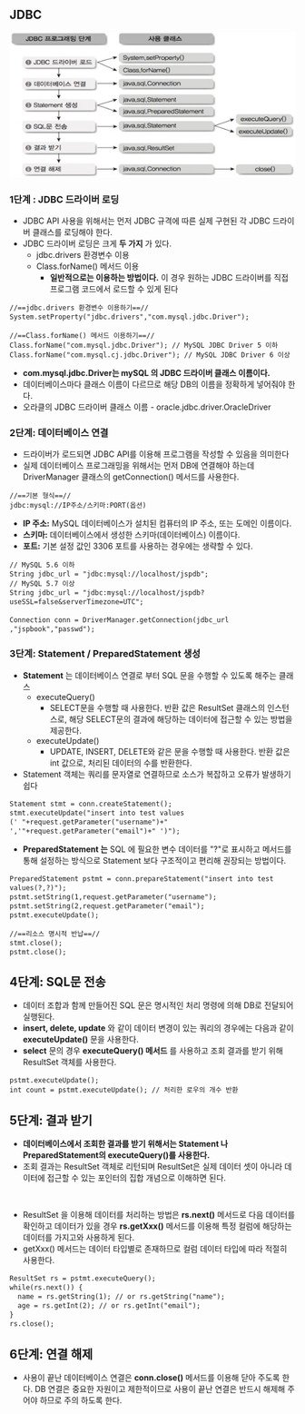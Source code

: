 ## JDBC
![web_jdbc](/images/Web/web_jdbc.JPG)

### 1단계 : JDBC 드라이버 로딩
* JDBC API 사용을 위해서는 먼저 JDBC 규격에 따른 실제 구현된 각 JDBC 드라이버 클래스를 로딩해야 한다.
* JDBC 드라이버 로딩은 크게 __두 가지__ 가 있다.
  + jdbc.drivers 환경변수 이용
  + Class.forName() 메서드 이용
    - __일반적으로는 이용하는 방법이다.__ 이 경우 원하는 JDBC 드라이버를 직접 프로그램 코드에서 로드할 수 있게 된다

```
//==jdbc.drivers 환경변수 이용하기==//
System.setProperty("jdbc.drivers","com.mysql.jdbc.Driver");

//==Class.forName() 메서드 이용하기==//
Class.forName("com.mysql.jdbc.Driver"); // MySQL JDBC Driver 5 이하
Class.forName("com.mysql.cj.jdbc.Driver"); // MySQL JDBC Driver 6 이상
```

* __com.mysql.jdbc.Driver는 mySQL 의 JDBC 드라이버 클래스 이름이다.__
* 데이터베이스마다 클래스 이름이 다르므로 해당 DB의 이름을 정확하게 넣어줘야 한다.
* 오라클의 JDBC 드라이버 클래스 이름 - oracle.jdbc.driver.OracleDriver

### 2단계: 데이터베이스 연결
* 드라이버가 로드되면 JDBC API를 이용해 프로그램을 작성할 수 있음을 의미한다
* 실제 데이터베이스 프로그래밍을 위해서는 먼저 DB에 연결해야 하는데 DriverManager 클래스의 getConnection() 메서드를 사용한다.

```
//==기본 형식==//
jdbc:mysql://IP주소/스키마:PORT(옵션)
```

* __IP 주소:__  MySQL 데이터베이스가 설치된 컴퓨터의 IP 주소, 또는 도메인 이름이다.
* __스키마:__ 데이터베이스에서 생성한 스키마(데이터베이스) 이름이다.
* __포트:__ 기본 설정 값인 3306 포트를 사용하는 경우에는 생략할 수 있다.

```
// MySQL 5.6 이하
String jdbc_url = "jdbc:mysql://localhost/jspdb";
// MySQL 5.7 이상
String jdbc_url = "jdbc:mysql://localhost/jspdb?useSSL=false&serverTimezone=UTC";

Connection conn = DriverManager.getConnection(jdbc_url ,"jspbook","passwd");
```

### 3단계: Statement / PreparedStatement 생성
* __Statement__ 는 데이터베이스 연결로 부터 SQL 문을 수행할 수 있도록 해주는 클래스
  + executeQuery()
    - SELECT문을 수행할 때 사용한다. 반환 값은 ResultSet 클래스의 인스턴스로, 해당 SELECT문의 결과에 해당하는 데이터에 접근할 수 있는 방법을 제공한다.
  + executeUpdate()
    - UPDATE, INSERT, DELETE와 같은 문을 수행할 때 사용한다. 반환 값은 int 값으로, 처리된 데이터의 수를 반환한다. 
* Statement 객체는 쿼리를 문자열로 연결하므로 소스가 복잡하고 오류가 발생하기 쉽다

```
Statement stmt = conn.createStatement();
stmt.executeUpdate("insert into test values
(' "+request.getParameter("username")+" ','"+request.getParameter("email")+" ')");
```

* __PreparedStatement 는__ SQL 에 필요한 변수 데이터를 "?"로 표시하고 메서드를 통해 설정하는 방식으로 Statement 보다 구조적이고 편리해 권장되는 방법이다.

```
PreparedStatement pstmt = conn.prepareStatement("insert into test values(?,?)");
pstmt.setString(1,request.getParameter("username");
pstmt.setString(2,request.getParameter("email");
pstmt.executeUpdate();

//==리소스 명시적 반납==//
stmt.close();
pstmt.close();
```

## 4단계: SQL문 전송
* 데이터 조합과 함께 만들어진 SQL 문은 명시적인 처리 명령에 의해 DB로 전달되어 실행된다.
* __insert, delete, update__ 와 같이 데이터 변경이 있는 쿼리의 경우에는 다음과 같이 __executeUpdate()__ 문을 사용한다.
* __select__ 문의 경우 __executeQuery() 메서드__ 를 사용하고 조회 결과를 받기 위해
ResultSet 객체를 사용한다.

```
pstmt.executeUpdate();
int count = pstmt.executeUpdate(); // 처리한 로우의 개수 반환
```

## 5단계: 결과 받기
* __데이터베이스에서 조회한 결과를 받기 위해서는 Statement 나 PreparedStatement의 executeQuery()를 사용한다.__
* 조회 결과는 ResultSet 객체로 리턴되며 ResultSet은 실제 데이터 셋이 아니라 데이터에 접근할 수 있는 포인터의 집합 개념으로 이해하면 된다.

<br />

* ResultSet 을 이용해 데이터를 처리하는 방법은 __rs.next()__ 메서드로 다음 데이터를 확인하고 데이터가 있을 경우 __rs.getXxx()__ 메서드를 이용해 특정 컬럼에 해당하는 데이터를 가지고와 사용하게 된다.
* getXxx() 메서드는 데이터 타입별로 존재하므로 컬럼 데이터 타입에 따라 적절히 사용한다.

```
ResultSet rs = pstmt.executeQuery();
while(rs.next()) {
  name = rs.getString(1); // or rs.getString("name");
  age = rs.getInt(2); // or rs.getInt("email");
}
rs.close();
```

## 6단계: 연결 해제
* 사용이 끝난 데이터베이스 연결은 __conn.close()__ 메서드를 이용해 닫아 주도록 한다. DB 연결은 중요한 자원이고 제한적이므로 사용이 끝난 연결은 반드시 해제해 주어야 하므로 주의 하도록 한다. 